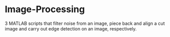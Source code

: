 # Image-Processing
3 MATLAB scripts that filter noise from an image, piece back and align a cut image and carry out edge detection on an image, respectively.
